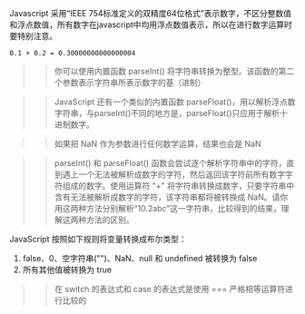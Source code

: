 Javascript 采用“IEEE 754标准定义的双精度64位格式”表示数字，不区分整数值和浮点数值，所有数字在javascript中均用浮点数值表示，所以在进行数字运算时要特别注意。
```
0.1 + 0.2 = 0.30000000000000004
```
>>你可以使用内置函数 parseInt() 将字符串转换为整型。该函数的第二个参数表示字符串所表示数字的基（进制）

>> JavaScript 还有一个类似的内置函数 parseFloat()，用以解析浮点数字符串，与parseInt()不同的地方是，parseFloat()只应用于解析十进制数字。

>> 如果把 NaN 作为参数进行任何数学运算，结果也会是 NaN

>> parseInt() 和 parseFloat() 函数会尝试逐个解析字符串中的字符，直到遇上一个无法被解析成数字的字符，然后返回该字符前所有数字字符组成的数字。使用运算符 "+" 将字符串转换成数字，只要字符串中含有无法被解析成数字的字符，该字符串都将被转换成 NaN。请你用这两种方法分别解析“10.2abc”这一字符串，比较得到的结果，理解这两种方法的区别。

JavaScript 按照如下规则将变量转换成布尔类型：
1. false、0、空字符串("")、NaN、null 和 undefined 被转换为 false
2. 所有其他值被转换为 true

>> 在 switch 的表达式和 case 的表达式是使用 === 严格相等运算符进行比较的